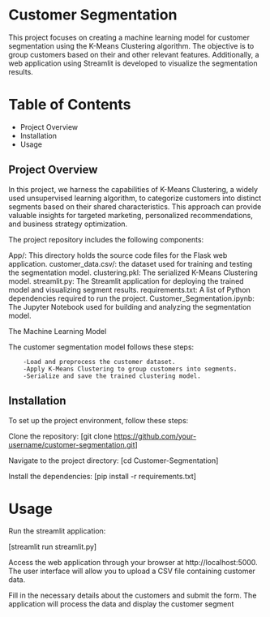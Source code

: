 # Customer Segmentation 

This project focuses on creating a machine learning model for customer segmentation using the K-Means Clustering algorithm. The objective is to group customers based on their and other relevant features. Additionally, a web application using Streamlit is developed to visualize the segmentation results.

# Table of Contents

- Project Overview
- Installation
- Usage
  
## Project Overview

In this project, we harness the capabilities of K-Means Clustering, a widely used unsupervised learning algorithm, to categorize customers into distinct segments based on their shared characteristics. This approach can provide valuable insights for targeted marketing, personalized recommendations, and business strategy optimization.

The project repository includes the following components:

App/: This directory holds the source code files for the Flask web application.
customer_data.csv/: the dataset used for training and testing the segmentation model.
clustering.pkl: The serialized K-Means Clustering model.
streamlit.py: The Streamlit application for deploying the trained model and visualizing segment results.
requirements.txt: A list of Python dependencies required to run the project.
Customer_Segmentation.ipynb: The Jupyter Notebook used for building and analyzing the segmentation model.

The Machine Learning Model

The customer segmentation model follows these steps:

        -Load and preprocess the customer dataset.
        -Apply K-Means Clustering to group customers into segments.
        -Serialize and save the trained clustering model.
## Installation

To set up the project environment, follow these steps:

Clone the repository:
[git clone https://github.com/your-username/customer-segmentation.git]

Navigate to the project directory:
[cd Customer-Segmentation]

Install the dependencies:
[pip install -r requirements.txt]

# Usage

Run the streamlit application:

[streamlit run streamlit.py]

Access the web application through your browser at http://localhost:5000. The user interface will allow you to upload a CSV file containing customer data.

Fill in the necessary details about the customers and submit the form. The application will process the data and display the customer segment

